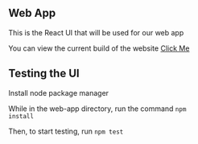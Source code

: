 ## Web App

This is the React UI that will be used for our web app

You can view the current build of the website [Click Me](https://raw.githack.com/omarm12/Natures_RPG/develop/web-app/build/index.html)


## Testing the UI

Install node package manager

While in the web-app directory, run the command <code>npm install</code>

Then, to start testing, run <code>npm test</code>
